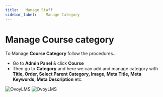 ```yaml
---
title:   Manage Staff
sidebar_label:    Manage Category
---
```


# Manage Course category
To Manage **Course Category** follow the procedures…


- Go to **Admin Panel** &  click **Course**
- Then go to **Category** and here we can add and manage category with **Title, Order, Select Parent Category, Image, Meta Title, Meta Keywords, Meta Description** etc.

![OvoyLMS](/assets/ovoy/course_categories.png)
![OvoyLMS](/assets/ovoy/create_new_category.png)


